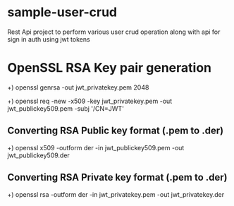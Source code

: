 # sample-user-crud
Rest Api project to perform various user crud operation along with api for sign in auth using jwt tokens


# OpenSSL RSA Key pair generation

+) openssl genrsa -out jwt_privatekey.pem 2048

+) openssl req -new -x509 -key jwt_privatekey.pem -out jwt_publickey509.pem -subj '/CN=JWT'

## Converting RSA Public key format (.pem to .der)
+) openssl x509 -outform der -in jwt_publickey509.pem -out jwt_publickey509.der

## Converting RSA Private key format (.pem to .der)
+) openssl rsa -outform der -in jwt_privatekey.pem -out jwt_privatekey.der